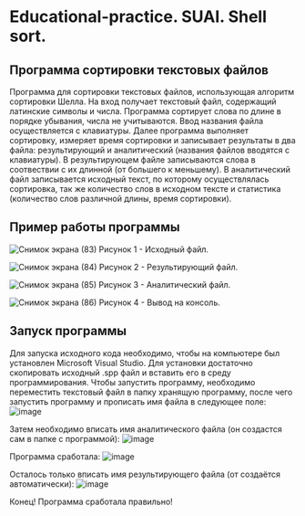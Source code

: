 # Educational-practice. SUAI. Shell sort.
## Программа сортировки текстовых файлов
  
Программа для сортировки текстовых файлов, использующая алгоритм сортировки Шелла. На вход получает текстовый файл, содержащий латинские символы и числа. 
Программа сортирует слова по длине в порядке убывания, числа не учитываются. Ввод названия файла осуществляется с клавиатуры. 
Далее программа выполняет сортировку, измеряет время сортировки и записывает результаты в два файла: результирующий и аналитический (названия файлов вводятся с клавиатуры). 
В результирующем файле записываются слова в соотвествии с их длинной (от большего к меньшему). В аналитический файл записывается исходный текст, по которому осуществлялась 
сортировка, так же количество слов в исходном тексте и статистика (количество слов различной длины, время сортировки).
## Пример работы программы

![Снимок экрана (83)](https://user-images.githubusercontent.com/106623022/171493558-5c8ed218-12aa-41e5-8603-4c58e4a6d8dd.png)
Рисунок 1 - Исходный файл.


![Снимок экрана (84)](https://user-images.githubusercontent.com/106623022/171493778-87e4914f-0717-4be5-8021-0838db1fda82.png)
Рисунок 2 - Результирующий файл.


![Снимок экрана (85)](https://user-images.githubusercontent.com/106623022/171493797-2c7e5a68-c629-4a28-9557-4f3ddd316946.png)
Рисунок 3 - Аналитический файл.


![Снимок экрана (86)](https://user-images.githubusercontent.com/106623022/171493856-96b3716d-6cca-4864-902e-765477c52a51.png)
Рисунок 4 - Вывод на консоль.

## Запуск программы

Для запуска исходного кода необходимо, чтобы на компьютере был установлен Microsoft Visual Studio.
Для установки достаточно скопировать исходный .spp файл и вставить его в среду программирования.
Чтобы запустить программу, необходимо переместить текстовый файл в папку хранящую программу, после чего запустить программу и прописать имя файла в следующее поле: 
![image](https://user-images.githubusercontent.com/106623022/171495089-cf5be417-aaec-40a6-84be-3f8fa794ae47.png)

Затем необходимо вписать имя аналитического файла (он создастся сам в папке с программой):
![image](https://user-images.githubusercontent.com/106623022/171495550-0287c7f2-b7e9-4054-9a16-ef529b07a7ee.png)

Программа сработала:
![image](https://user-images.githubusercontent.com/106623022/171496022-961bd99c-cc18-414b-b6d2-b6e7334729ed.png)

Осталось только вписать имя результирующего файла (от создаётся автоматически):
![image](https://user-images.githubusercontent.com/106623022/171495721-65cf884c-d031-4839-9cf1-a6eed2491a92.png)

Конец! Программа сработала правильно!
